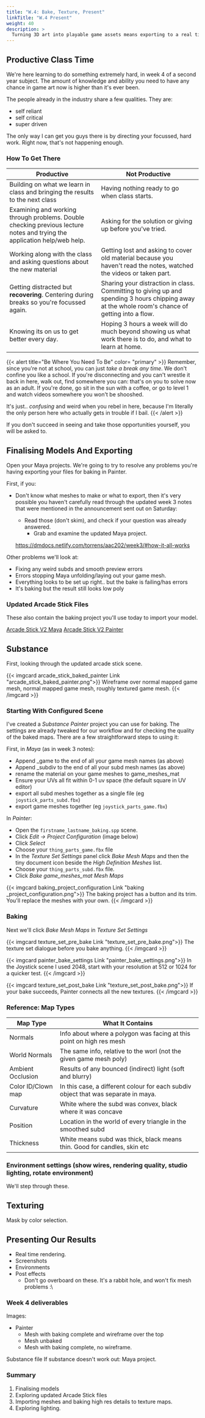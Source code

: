 ```yaml
---
title: "W.4: Bake, Texture, Present"
linkTitle: "W.4 Present"
weight: 40
description: >
  Turning 3D art into playable game assets means exporting to a real time **game engine**. Today we'll learn how to move our models from Maya and Painter into Unreal/Unity. From there you can light and screenshot them for your **final deliverables** of Assessment 1.
---
```


## Productive Class Time

 
We're here learning to do something extremely hard, in week 4 of a second year subject. The amount of knowledge and ability you need to have any chance in game art now is higher than it's ever been. 

The people already in the industry share a few qualities. They are:
* self reliant
* self critical
* super driven

The only way I can get you guys there is by directing your focussed, hard work. Right now, that's not happening enough.

### How To Get There

| Productive                          | Not Productive                            |
|------------                         |----------------                           |
| Building on what we learn in class and bringing the results to the next class    | Having nothing ready to go when class starts.                |
| Examining and working through problems. Double checking previous lecture notes and trying the application help/web help.   |  Asking for the solution or giving up before you've tried.                         |
| Working along with the class and asking questions about the new material | Getting lost and asking to cover old material because you haven't read the notes, watched the videos or taken part. |
| Getting distracted but **recovering**. Centering during breaks so you're focussed again. | Sharing your distraction in class. Committing to giving up and spending 3 hours chipping away at the whole room's chance of getting into a flow. |
| Knowing its on us to get better every day.   | Hoping 3 hours a week will do much beyond showing us what work there is to do, and what to learn at home. |

{{< alert title="Be Where You Need To Be" color= "primary" >}}
Remember, since you're not at school, you can just _take a break any time_. We don't confine you like a school. If you're disconnecting and you can't wrestle it back in here, walk out, find somewhere you can: that's on you to solve now as an adult. If you're done, go sit in the sun with a coffee, or go to level 1 and watch videos somewhere you won't be shooshed. 

It's just.. _confusing_ and weird when you rebel in here, because I'm literally the only person here who actually gets in trouble if I bail. 
{{< /alert >}}

If you don't succeed in seeing and take those opportunities yourself, you will be asked to.

## Finalising Models And Exporting

Open your Maya projects. We're going to try to resolve any problems you're having exporting your files for baking in Painter.

First, if you:
- Don't know what meshes to make or what to export, then it's very possible you haven't carefully read through the updated week 3 notes that were mentioned in the announcement sent out on Saturday: 
  - Read those (don't skim), and check if your question was already answered.
    - Grab and examine the updated Maya project.
  
  https://dmdocs.netlify.com/torrens/aac202/week3/#how-it-all-works
  
Other problems we'll look at:
  - Fixing any weird subds and smooth preview errors
  - Errors stopping Maya unfolding/laying out your game mesh.
  - Everything looks to be set up right.. but the bake is failing/has errors  
  - It's baking but the result still looks low poly

### Updated Arcade Stick Files

These also contain the baking project you'll use today to import your model.

<a class="btn btn-lg btn-primary mr-3 mb-4" href="https://laureateaus-my.sharepoint.com/:u:/g/personal/daniel_mcgillick_laureate_edu_au/ETl9ulaSrI9LlLCR05OObgoBjILw7NO0KUpV_aFLyMV66w?e=HFsDQb">Arcade Stick V2 Maya<i class="fas fa-arrow-alt-circle-right ml-2"></i></a>
<a class="btn btn-lg btn-primary mr-3 mb-4" href="https://laureateaus-my.sharepoint.com/:u:/g/personal/daniel_mcgillick_laureate_edu_au/EbGYxoT6oiNLlvRKy42Gt-gBla0ZvIzXG04Akn0MG_GzLA?e=SsJOGf">Arcade Stick V2 Painter<i class="fas fa-arrow-alt-circle-right ml-2"></i></a>

## Substance

First, looking through the updated arcade stick scene.

{{< imgcard arcade_stick_baked_painter Link "arcade_stick_baked_painter.png">}}
Wireframe over normal mapped game mesh, normal mapped game mesh, roughly textured game mesh.
{{< /imgcard >}}

### Starting With Configured Scene

I've created a _Substance Painter_ project you can use for baking.  The settings are already tweaked for our workflow and for checking the quality of the baked maps. There are a few straightforward steps to using it:

First, in _Maya_ (as in week 3 notes):
* Append _game to the end of all your game mesh names (as above)
* Append _subdiv to the end of all your subd mesh names (as above)
* rename the material on your game meshes to game_meshes_mat
* Ensure your UVs all fit within 0-1 uv space (the default square in UV editor)
* export all subd meshes together as a single file (eg `joystick_parts_subd.fbx`)
* export game meshes together (eg `joystick_parts_game.fbx`)

In _Painter_:
* Open the `firstname_lastname_baking.spp` scene.
* Click _Edit -> Project Configuration_ (image below)
* Click _Select_
* Choose your `thing_parts_game.fbx` file
* In the _Texture Set Settings_ panel click _Bake Mesh Maps_ and then the tiny document icon beside the _High Definition Meshes_ list.
* Choose your `thing_parts_subd.fbx` file.
* Click _Bake game_meshes_mat Mesh Maps_

<!-- Video later -->
{{< imgcard baking_project_configuration Link "baking _project_configuration.png">}}
The baking project has a button and its trim. You'll replace the meshes with your own.
{{< /imgcard >}}

### Baking

Next we'll click _Bake Mesh Maps_ in _Texture Set Settings_

{{< imgcard texture_set_pre_bake Link "texture_set_pre_bake.png">}}
The texture set dialogue before you bake anything. 
{{< /imgcard >}}

{{< imgcard painter_bake_settings Link "painter_bake_settings.png">}}
In the Joystick scene I used 2048, start with your resolution at 512 or 1024 for a quicker test.
{{< /imgcard >}}

{{< imgcard texture_set_post_bake Link "texture_set_post_bake.png">}}
If your bake succeeds, Painter connects all the new textures.
{{< /imgcard >}}

### Reference: Map Types

|  Map Type           |  What It Contains              |
|-------------------  | ----------------------------------------------------------------------|
| Normals             |  Info about where a polygon was facing at this point on high res mesh |
| World Normals       |  The same info, relative to the worl (not the given game mesh poly)   |
| Ambient Occlusion   |  Results of any bounced (indirect) light (soft and blurry)            |
| Color ID/Clown map  |  In this case, a different colour for each subdiv object that was separate in maya. |
| Curvature           |  White where the subd was convex, black where it was concave          |
| Position            |  Location in the world of every triangle in the smoothed subd         |
| Thickness           |  White means subd was thick, black means thin. Good for candles, skin etc |


### Environment settings (show wires, rendering quality, studio lighting, rotate environment)

We'll step through these.

## Texturing

Mask by color selection.

## Presenting Our Results

* Real time rendering.
* Screenshots
* Environments
* Post effects
  * Don't go overboard on these. It's a rabbit hole, and won't fix mesh problems :\

### Week 4 deliverables

Images:

  * Painter
    * Mesh with baking complete and wireframe over the top
    * Mesh unbaked
    * Mesh with baking complete, no wireframe.
   
Substance file
If substance doesn't work out: Maya project.

### Summary
1. Finalising models
2. Exploring updated Arcade Stick files
2. Importing meshes and baking high res details to texture maps.
3. Exploring lighting.


